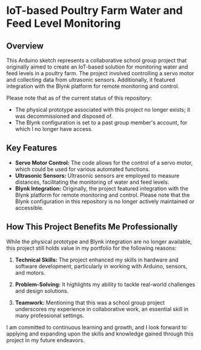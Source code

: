 # IoT-based Poultry Farm Water and Feed Level Monitoring

## Overview

This Arduino sketch represents a collaborative school group project that originally aimed to create an IoT-based solution for monitoring water and feed levels in a poultry farm. The project involved controlling a servo motor and collecting data from ultrasonic sensors. Additionally, it featured integration with the Blynk platform for remote monitoring and control.

Please note that as of the current status of this repository:
- The physical prototype associated with this project no longer exists; it was decommissioned and disposed of.
- The Blynk configuration is set to a past group member's account, for which I no longer have access.

## Key Features

- **Servo Motor Control:** The code allows for the control of a servo motor, which could be used for various automated functions.
- **Ultrasonic Sensors:** Ultrasonic sensors are employed to measure distances, facilitating the monitoring of water and feed levels.
- **Blynk Integration:** Originally, the project featured integration with the Blynk platform for remote monitoring and control. Please note that the Blynk configuration in this repository is no longer actively maintained or accessible.

## How This Project Benefits Me Professionally

While the physical prototype and Blynk integration are no longer available, this project still holds value in my portfolio for the following reasons:

1. **Technical Skills:** The project enhanced my skills in hardware and software development, particularly in working with Arduino, sensors, and motors.

2. **Problem-Solving:** It highlights my ability to tackle real-world challenges and design solutions.

3. **Teamwork:** Mentioning that this was a school group project underscores my experience in collaborative work, an essential skill in many professional settings.


I am committed to continuous learning and growth, and I look forward to applying and expanding upon the skills and knowledge gained through this project in my future endeavors.
